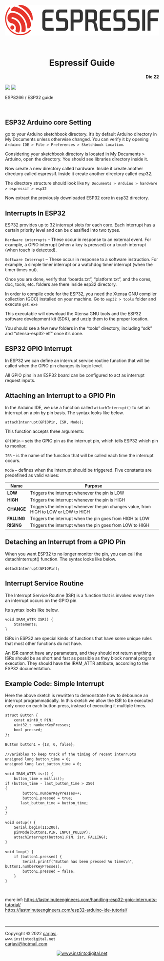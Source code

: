 <p align="center"><img src="https://raw.githubusercontent.com/carjavi/espressif-guide/master/img/espressif.png" height="100" alt=" " /></p>
<br>
<h1 align="center">Espressif Guide</h1> 
<h4 align="right">Dic 22</h4>

<img src="https://img.shields.io/badge/Hardware-ESP32-red">
<img src="https://img.shields.io/badge/Hardware-Arduino__nano-red">

ESP8266 / ESP32 guide

<br>

## ESP32 Arduino core Setting
go to your Arduino sketchbook directory. It’s by default Arduino directory in My Documents unless otherwise changed. You can verify it by opening ```Arduino IDE > File > Preferences > Sketchbook Location```.

Considering your sketchbook directory is located in My Documents > Arduino, open the directory. You should see libraries directory inside it.

Now create a new directory called hardware. Inside it create another directory called espressif. Inside it create another directory called esp32.

The directory structure should look like ```My Documents > Arduino > hardware > espressif > esp32```

Now extract the previously downloaded ESP32 core in esp32 directory.

## Interrupts In ESP32
ESP32 provides up to 32 interrupt slots for each core. Each interrupt has a certain priority level and can be classified into two types.

```Hardware interrupts``` – These occur in response to an external event. For example, a GPIO interrupt (when a key is pressed) or a touch interrupt (when touch is detected).

```Software Interrupt``` – These occur in response to a software instruction. For example, a simple timer interrupt or a watchdog timer interrupt (when the timer times out).

Once you are done, verify that “boards.txt”, “platform.txt”, and the cores, doc, tools, etc. folders are there inside esp32 directory.

In order to compile code for the ESP32, you need the Xtensa GNU compiler collection (GCC) installed on your machine. Go to ```esp32 > tools``` folder and execute ```get.exe```

This executable will download the Xtensa GNU tools and the ESP32 software development kit (SDK), and unzip them to the proper location.

You should see a few new folders in the “tools” directory, including “sdk” and “xtensa-esp32-elf” once it’s done.

## ESP32 GPIO Interrupt
In ESP32 we can define an interrupt service routine function that will be called when the GPIO pin changes its logic level.

All GPIO pins in an ESP32 board can be configured to act as interrupt request inputs.

## Attaching an Interrupt to a GPIO Pin
In the Arduino IDE, we use a function called ```attachInterrupt()``` to set an interrupt on a pin by pin basis. The syntax looks like below.

```
attachInterrupt(GPIOPin, ISR, Mode);
```

This function accepts three arguments:

```GPIOPin``` – sets the GPIO pin as the interrupt pin, which tells ESP32 which pin to monitor.

```ISR``` – is the name of the function that will be called each time the interrupt occurs.

```Mode``` – defines when the interrupt should be triggered. Five constants are predefined as valid values:

| Name      | Purpose                                         |
|-----------|-------------------------------------------------|
| **LOW**   | Triggers the interrupt whenever the pin is LOW |
| **HIGH**  | Triggers the interrupt whenever the pin is HIGH  |
| **CHANGE**  | Triggers the interrupt whenever the pin changes value, from HIGH to LOW or LOW to HIGH |
| **FALLING**  | Triggers the interrupt when the pin goes from HIGH to LOW  |
| **RISING**  | Triggers the interrupt when the pin goes from LOW to HIGH |


## Detaching an Interrupt from a GPIO Pin
When you want ESP32 to no longer monitor the pin, you can call the detachInterrupt() function. The syntax looks like below.
```
detachInterrupt(GPIOPin);
```

## Interrupt Service Routine
The Interrupt Service Routine (ISR) is a function that is invoked every time an interrupt occurs on the GPIO pin.

Its syntax looks like below.
```
void IRAM_ATTR ISR() {
    Statements;
}
```
ISRs in ESP32 are special kinds of functions that have some unique rules that most other functions do not have.

An ISR cannot have any parameters, and they should not return anything.
ISRs should be as short and fast as possible as they block normal program execution.
They should have the IRAM_ATTR attribute, according to the ESP32 documentation.

## Example Code: Simple Interrupt
Here the above sketch is rewritten to demonstrate how to debounce an interrupt programmatically. In this sketch we allow the ISR to be executed only once on each button press, instead of executing it multiple times.
```
struct Button {
    const uint8_t PIN;
    uint32_t numberKeyPresses;
    bool pressed;
};

Button button1 = {18, 0, false};

//variables to keep track of the timing of recent interrupts
unsigned long button_time = 0;  
unsigned long last_button_time = 0; 

void IRAM_ATTR isr() {
    button_time = millis();
if (button_time - last_button_time > 250)
{
        button1.numberKeyPresses++;
        button1.pressed = true;
       last_button_time = button_time;
}
}

void setup() {
    Serial.begin(115200);
    pinMode(button1.PIN, INPUT_PULLUP);
    attachInterrupt(button1.PIN, isr, FALLING);
}

void loop() {
    if (button1.pressed) {
        Serial.printf("Button has been pressed %u times\n", button1.numberKeyPresses);
        button1.pressed = false;
    }
}
```



<br>

more inf: https://lastminuteengineers.com/handling-esp32-gpio-interrupts-tutorial/<br>
https://lastminuteengineers.com/esp32-arduino-ide-tutorial/

<br>

---
Copyright &copy; 2022 [carjavi](https://github.com/carjavi). <br>
```www.instintodigital.net``` <br>
carjavi@hotmail.com <br>
<p align="center">
    <a href="https://instintodigital.net/" target="_blank"><img src="https://raw.githubusercontent.com/carjavi/espressif-guide/master/img/developer.png" height="100" alt="www.instintodigital.net"></a>
</p>
